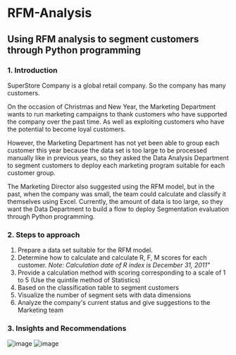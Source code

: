 # RFM-Analysis
## Using RFM analysis to segment customers through Python programming
### 1. Introduction
SuperStore Company is a global retail company. So the company has many customers.

On the occasion of Christmas and New Year, the Marketing Department wants to run marketing campaigns to thank customers who have supported the company over the past time. As well as exploiting customers who have the potential to become loyal customers.

However, the Marketing Department has not yet been able to group each customer this year because the data set is too large to be processed manually like in previous years, so they asked the Data Analysis Department to segment customers to deploy each marketing program suitable for each customer group.

The Marketing Director also suggested using the RFM model, but in the past, when the company was small, the team could calculate and classify it themselves using Excel. Currently, the amount of data is too large, so they want the Data Department to build a flow to deploy Segmentation evaluation through Python programming.

### 2. Steps to approach
1. Prepare a data set suitable for the RFM model.
2. Determine how to calculate and calculate R, F, M scores for each customer.
_Note: Calculation date of R index is December 31, 2011"_
3. Provide a calculation method with scoring corresponding to a scale of 1 to 5 (Use the quintile method of Statistics)
4. Based on the classification table to segment customers
5. Visualize the number of segment sets with data dimensions 
6. Analyze the company's current status and give suggestions to the Marketing team

### 3. Insights and Recommendations
![image](https://github.com/vuhuonggiang123/RFM-Analysis/assets/162288604/d7de7180-5169-48e1-bb71-46f1094225ff)
![image](https://github.com/vuhuonggiang123/RFM-Analysis/assets/162288604/a2df655d-9a92-4842-bb5d-f197dcbbf22d)



